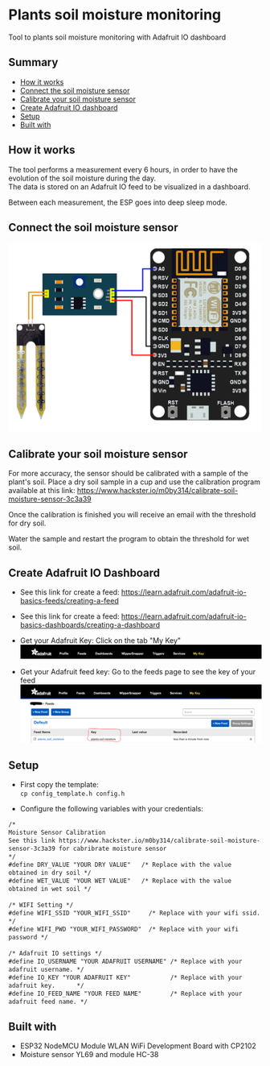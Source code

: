 # Plants soil moisture monitoring
Tool to plants soil moisture monitoring with Adafruit IO dashboard

## Summary
 - [How it works](#How-it-works)
 - [Connect the soil moisture sensor](#Connect-the-soil-moisture-sensor)
 - [Calibrate your soil moisture sensor](#Calibrate-your-soil-moisture-sensor)
 - [Create Adafruit IO dashboard](#Create-Adafruit-IO-Dashboard)
 - [Setup](#Setup)
 - [Built with](#Built-with)


## How it works

The tool performs a measurement every 6 hours, in order to have the evolution of the soil moisture during the day.  
The data is stored on an Adafruit IO feed to be visualized in a dashboard. 

Between each measurement, the ESP goes into deep sleep mode.  

## Connect the soil moisture sensor

![image](static/img/Soil_Moisture_Interfacing_Diagram.png)

## Calibrate your soil moisture sensor 

For more accuracy, the sensor should be calibrated with a sample of the plant's soil. 
Place a dry soil sample in a cup and use the calibration program available at this link: 
https://www.hackster.io/m0by314/calibrate-soil-moisture-sensor-3c3a39 

Once the calibration is finished you will receive an email with the threshold for dry soil. 

Water the sample and restart the program to obtain the threshold for wet soil.


## Create Adafruit IO Dashboard

* See this link for create a feed: 
https://learn.adafruit.com/adafruit-io-basics-feeds/creating-a-feed
* See this link for create a feed: 
https://learn.adafruit.com/adafruit-io-basics-dashboards/creating-a-dashboard

* Get your Adafruit Key:
Click on the tab "My Key"
![image](static/img/adafruit_key.png)

* Get your Adafruit feed key:
Go to the feeds page to see the key of your feed
![image](static/img/adafruit_feed_key.png)


## Setup 


* First copy the template:  
`cp config_template.h config.h`

* Configure the following variables with your credentials:  
```
/* 
Moisture Sensor Calibration 
See this link https://www.hackster.io/m0by314/calibrate-soil-moisture-sensor-3c3a39 for cabribrate moisture sensor 
*/ 
#define DRY_VALUE "YOUR DRY VALUE"   /* Replace with the value obtained in dry soil */
#define WET_VALUE "YOUR WET VALUE"   /* Replace with the value obtained in wet soil */

/* WIFI Setting */
#define WIFI_SSID "YOUR_WIFI_SSID"     /* Replace with your wifi ssid. */
#define WIFI_PWD "YOUR_WIFI_PASSWORD"  /* Replace with your wifi password */

/* Adafruit IO settings */
#define IO_USERNAME "YOUR ADAFRUIT USERNAME" /* Replace with your adafruit username. */
#define IO_KEY "YOUR ADAFRUIT KEY"           /* Replace with your adafruit key.      */
#define IO_FEED_NAME "YOUR FEED NAME"        /* Replace with your adafruit feed name. */
```

## Built with

* ESP32 NodeMCU Module WLAN WiFi Development Board with CP2102 
* Moisture sensor YL69 and module HC-38